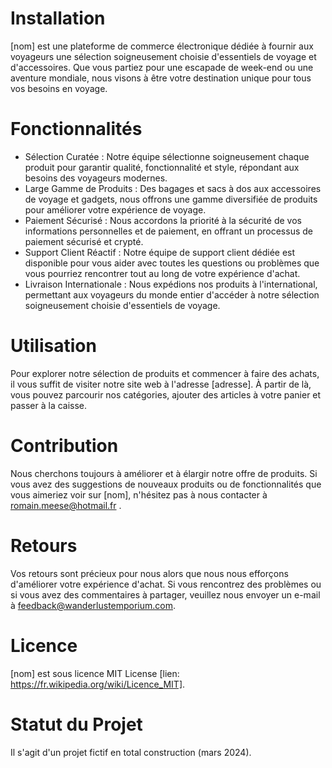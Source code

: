 # Installation

[nom] est une plateforme de commerce électronique dédiée à fournir aux voyageurs une sélection soigneusement choisie d'essentiels de voyage et d'accessoires. Que vous partiez pour une escapade de week-end ou une aventure mondiale, nous visons à être votre destination unique pour tous vos besoins en voyage.

# Fonctionnalités

 - Sélection Curatée : Notre équipe sélectionne soigneusement chaque produit pour garantir qualité, fonctionnalité et style, répondant aux besoins des voyageurs modernes.
  - Large Gamme de Produits : Des bagages et sacs à dos aux accessoires de voyage et gadgets, nous offrons une gamme diversifiée de produits pour améliorer votre expérience de voyage.
 - Paiement Sécurisé : Nous accordons la priorité à la sécurité de vos informations personnelles et de paiement, en offrant un processus de paiement sécurisé et crypté.
 - Support Client Réactif : Notre équipe de support client dédiée est disponible pour vous aider avec toutes les questions ou problèmes que vous pourriez rencontrer tout au long de votre expérience d'achat.
 - Livraison Internationale : Nous expédions nos produits à l'international, permettant aux voyageurs du monde entier d'accéder à notre sélection soigneusement choisie d'essentiels de voyage.

# Utilisation

Pour explorer notre sélection de produits et commencer à faire des achats, il vous suffit de visiter notre site web à l'adresse [adresse]. À partir de là, vous pouvez parcourir nos catégories, ajouter des articles à votre panier et passer à la caisse.

# Contribution

Nous cherchons toujours à améliorer et à élargir notre offre de produits. Si vous avez des suggestions de nouveaux produits ou de fonctionnalités que vous aimeriez voir sur [nom], n'hésitez pas à nous contacter à romain.meese@hotmail.fr .

# Retours

Vos retours sont précieux pour nous alors que nous nous efforçons d'améliorer votre expérience d'achat. Si vous rencontrez des problèmes ou si vous avez des commentaires à partager, veuillez nous envoyer un e-mail à feedback@wanderlustemporium.com.

# Licence

[nom] est sous licence MIT License [lien: https://fr.wikipedia.org/wiki/Licence_MIT].

# Statut du Projet

Il s'agit d'un projet fictif en total construction (mars 2024).